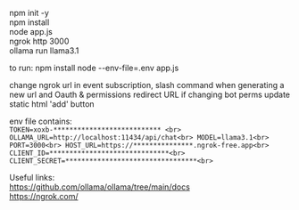 npm init -y <br>
npm install <br>
node app.js <br>
ngrok http 3000 <br>
ollama run llama3.1 <br>

to run:
npm install
node --env-file=.env app.js

change ngrok url in event subscription, slash command when generating a new url and Oauth & permissions redirect URL if changing bot perms update static html 'add' button

env file contains: <br>
`
TOKEN=xoxb-*************************** <br>
OLLAMA_URL=http://localhost:11434/api/chat<br>
MODEL=llama3.1<br>
PORT=3000<br>
HOST_URL=https://***************.ngrok-free.app<br>
CLIENT_ID=******************************<br>
CLIENT_SECRET=*********************************<br>
`

Useful links: <br>
https://github.com/ollama/ollama/tree/main/docs <br>
https://ngrok.com/ <br>
